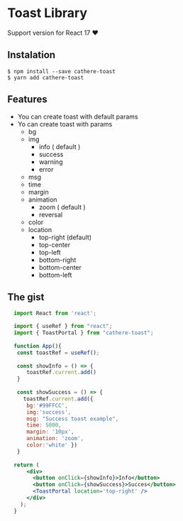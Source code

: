 # Toast Library

Support version for React 17 ❤️ 

## Instalation

```
$ npm install --save cathere-toast
$ yarn add cathere-toast
```

## Features
- You can create toast with default params
- Yo can create toast with params
  - bg 
  - img 
    - info ( default )
    - success
    - warning
    - error
  - msg
  - time
  - margin
  - animation
    - zoom ( default )
    - reversal 
  - color
  - location
    - top-right (default)
    - top-center
    - top-left
    - bottom-right
    - bottom-center
    - bottom-left


## The gist

```jsx
  import React from 'react';

  import { useRef } from "react";
  import { ToastPortal } from "cathere-toast";
  
  function App(){
   const toastRef = useRef();
   
   const showInfo = () => {
      toastRef.current.add()
   } 
   
   const showSuccess = () => {
     toastRef.current.add({ 
      bg:'#99FFCC',
      img:'success',
      msg: "Success toast example",
      time: 5000,
      margin: '10px',
      animation: 'zoom',
      color:'white' })
   }
  
  return (
      <div>
        <button onClick={showInfo}>Info</button>
        <button onClick={showSuccess}>Succes</button>
        <ToastPortal location='top-right' />
      </div>
    );
  }
```
